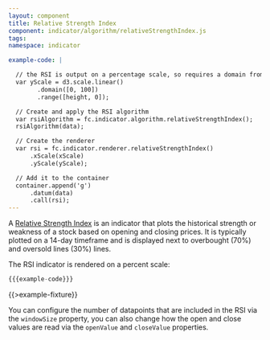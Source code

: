 ```yaml
---
layout: component
title: Relative Strength Index
component: indicator/algorithm/relativeStrengthIndex.js
tags:
namespace: indicator

example-code: |

  // the RSI is output on a percentage scale, so requires a domain from 0 - 100
  var yScale = d3.scale.linear()
        .domain([0, 100])
        .range([height, 0]);

  // Create and apply the RSI algorithm
  var rsiAlgorithm = fc.indicator.algorithm.relativeStrengthIndex();
  rsiAlgorithm(data);

  // Create the renderer
  var rsi = fc.indicator.renderer.relativeStrengthIndex()
      .xScale(xScale)
      .yScale(yScale);

  // Add it to the container
  container.append('g')
      .datum(data)
      .call(rsi);
---
```


A [Relative Strength Index](http://en.wikipedia.org/wiki/Relative_strength_index) is an indicator that plots the historical strength or weakness of a stock based on opening and closing prices. It is typically plotted on a 14-day timeframe and is displayed next to overbought (70%) and oversold lines (30%) lines.

The RSI indicator is rendered on a percent scale:

```js
{{{example-code}}}
```

{{>example-fixture}}

You can configure the number of datapoints that are included in the RSI via the `windowSize` property, you can also change how the open and close values are read via the `openValue` and `closeValue` properties.


